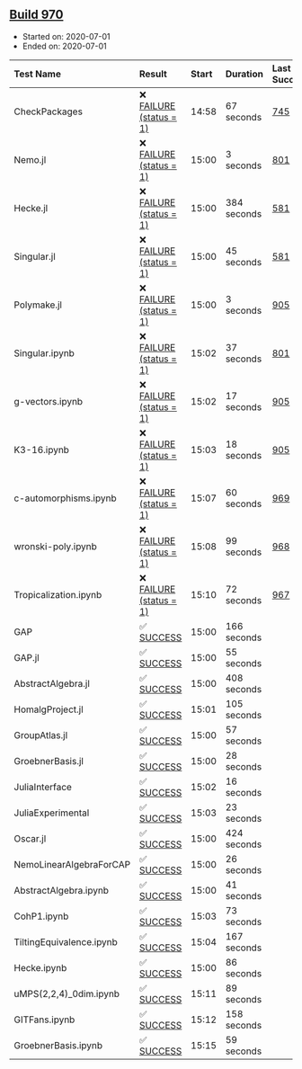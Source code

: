 ## [Build 970](https://oscarci.mathematik.uni-kl.de/job/oscar-julia-1.4/970/)

* Started on: 2020-07-01
* Ended on: 2020-07-01

| Test Name    | Result | Start | Duration | Last Success | First Failure |
|:-------------|:-------|:------|:---------|:-------------|:--------------|
| CheckPackages | ❌ [FAILURE (status = 1)](https://oscarci.mathematik.uni-kl.de/job/oscar-julia-1.4/970/artifact/logs/build-970/CheckPackages.log) | 14:58 | 67 seconds | [745](https://oscarci.mathematik.uni-kl.de/job/oscar-julia-1.4/745/) | [746](https://oscarci.mathematik.uni-kl.de/job/oscar-julia-1.4/746/) |
| Nemo.jl | ❌ [FAILURE (status = 1)](https://oscarci.mathematik.uni-kl.de/job/oscar-julia-1.4/970/artifact/logs/build-970/Nemo.jl.log) | 15:00 | 3 seconds | [801](https://oscarci.mathematik.uni-kl.de/job/oscar-julia-1.4/801/) | [802](https://oscarci.mathematik.uni-kl.de/job/oscar-julia-1.4/802/) |
| Hecke.jl | ❌ [FAILURE (status = 1)](https://oscarci.mathematik.uni-kl.de/job/oscar-julia-1.4/970/artifact/logs/build-970/Hecke.jl.log) | 15:00 | 384 seconds | [581](https://oscarci.mathematik.uni-kl.de/job/oscar-julia-1.4/581/) | [582](https://oscarci.mathematik.uni-kl.de/job/oscar-julia-1.4/582/) |
| Singular.jl | ❌ [FAILURE (status = 1)](https://oscarci.mathematik.uni-kl.de/job/oscar-julia-1.4/970/artifact/logs/build-970/Singular.jl.log) | 15:00 | 45 seconds | [581](https://oscarci.mathematik.uni-kl.de/job/oscar-julia-1.4/581/) | [582](https://oscarci.mathematik.uni-kl.de/job/oscar-julia-1.4/582/) |
| Polymake.jl | ❌ [FAILURE (status = 1)](https://oscarci.mathematik.uni-kl.de/job/oscar-julia-1.4/970/artifact/logs/build-970/Polymake.jl.log) | 15:00 | 3 seconds | [905](https://oscarci.mathematik.uni-kl.de/job/oscar-julia-1.4/905/) | [907](https://oscarci.mathematik.uni-kl.de/job/oscar-julia-1.4/907/) |
| Singular.ipynb | ❌ [FAILURE (status = 1)](https://oscarci.mathematik.uni-kl.de/job/oscar-julia-1.4/970/artifact/logs/build-970/Singular.ipynb.log) | 15:02 | 37 seconds | [801](https://oscarci.mathematik.uni-kl.de/job/oscar-julia-1.4/801/) | [802](https://oscarci.mathematik.uni-kl.de/job/oscar-julia-1.4/802/) |
| g-vectors.ipynb | ❌ [FAILURE (status = 1)](https://oscarci.mathematik.uni-kl.de/job/oscar-julia-1.4/970/artifact/logs/build-970/g-vectors.ipynb.log) | 15:02 | 17 seconds | [905](https://oscarci.mathematik.uni-kl.de/job/oscar-julia-1.4/905/) | [907](https://oscarci.mathematik.uni-kl.de/job/oscar-julia-1.4/907/) |
| K3-16.ipynb | ❌ [FAILURE (status = 1)](https://oscarci.mathematik.uni-kl.de/job/oscar-julia-1.4/970/artifact/logs/build-970/K3-16.ipynb.log) | 15:03 | 18 seconds | [905](https://oscarci.mathematik.uni-kl.de/job/oscar-julia-1.4/905/) | [907](https://oscarci.mathematik.uni-kl.de/job/oscar-julia-1.4/907/) |
| c-automorphisms.ipynb | ❌ [FAILURE (status = 1)](https://oscarci.mathematik.uni-kl.de/job/oscar-julia-1.4/970/artifact/logs/build-970/c-automorphisms.ipynb.log) | 15:07 | 60 seconds | [969](https://oscarci.mathematik.uni-kl.de/job/oscar-julia-1.4/969/) | [970](https://oscarci.mathematik.uni-kl.de/job/oscar-julia-1.4/970/) |
| wronski-poly.ipynb | ❌ [FAILURE (status = 1)](https://oscarci.mathematik.uni-kl.de/job/oscar-julia-1.4/970/artifact/logs/build-970/wronski-poly.ipynb.log) | 15:08 | 99 seconds | [968](https://oscarci.mathematik.uni-kl.de/job/oscar-julia-1.4/968/) | [969](https://oscarci.mathematik.uni-kl.de/job/oscar-julia-1.4/969/) |
| Tropicalization.ipynb | ❌ [FAILURE (status = 1)](https://oscarci.mathematik.uni-kl.de/job/oscar-julia-1.4/970/artifact/logs/build-970/Tropicalization.ipynb.log) | 15:10 | 72 seconds | [967](https://oscarci.mathematik.uni-kl.de/job/oscar-julia-1.4/967/) | [968](https://oscarci.mathematik.uni-kl.de/job/oscar-julia-1.4/968/) |
| GAP | ✅ [SUCCESS](https://oscarci.mathematik.uni-kl.de/job/oscar-julia-1.4/970/artifact/logs/build-970/GAP.log) | 15:00 | 166 seconds |  |  |
| GAP.jl | ✅ [SUCCESS](https://oscarci.mathematik.uni-kl.de/job/oscar-julia-1.4/970/artifact/logs/build-970/GAP.jl.log) | 15:00 | 55 seconds |  |  |
| AbstractAlgebra.jl | ✅ [SUCCESS](https://oscarci.mathematik.uni-kl.de/job/oscar-julia-1.4/970/artifact/logs/build-970/AbstractAlgebra.jl.log) | 15:00 | 408 seconds |  |  |
| HomalgProject.jl | ✅ [SUCCESS](https://oscarci.mathematik.uni-kl.de/job/oscar-julia-1.4/970/artifact/logs/build-970/HomalgProject.jl.log) | 15:01 | 105 seconds |  |  |
| GroupAtlas.jl | ✅ [SUCCESS](https://oscarci.mathematik.uni-kl.de/job/oscar-julia-1.4/970/artifact/logs/build-970/GroupAtlas.jl.log) | 15:00 | 57 seconds |  |  |
| GroebnerBasis.jl | ✅ [SUCCESS](https://oscarci.mathematik.uni-kl.de/job/oscar-julia-1.4/970/artifact/logs/build-970/GroebnerBasis.jl.log) | 15:00 | 28 seconds |  |  |
| JuliaInterface | ✅ [SUCCESS](https://oscarci.mathematik.uni-kl.de/job/oscar-julia-1.4/970/artifact/logs/build-970/JuliaInterface.log) | 15:02 | 16 seconds |  |  |
| JuliaExperimental | ✅ [SUCCESS](https://oscarci.mathematik.uni-kl.de/job/oscar-julia-1.4/970/artifact/logs/build-970/JuliaExperimental.log) | 15:03 | 23 seconds |  |  |
| Oscar.jl | ✅ [SUCCESS](https://oscarci.mathematik.uni-kl.de/job/oscar-julia-1.4/970/artifact/logs/build-970/Oscar.jl.log) | 15:00 | 424 seconds |  |  |
| NemoLinearAlgebraForCAP | ✅ [SUCCESS](https://oscarci.mathematik.uni-kl.de/job/oscar-julia-1.4/970/artifact/logs/build-970/NemoLinearAlgebraForCAP.log) | 15:00 | 26 seconds |  |  |
| AbstractAlgebra.ipynb | ✅ [SUCCESS](https://oscarci.mathematik.uni-kl.de/job/oscar-julia-1.4/970/artifact/logs/build-970/AbstractAlgebra.ipynb.log) | 15:00 | 41 seconds |  |  |
| CohP1.ipynb | ✅ [SUCCESS](https://oscarci.mathematik.uni-kl.de/job/oscar-julia-1.4/970/artifact/logs/build-970/CohP1.ipynb.log) | 15:03 | 73 seconds |  |  |
| TiltingEquivalence.ipynb | ✅ [SUCCESS](https://oscarci.mathematik.uni-kl.de/job/oscar-julia-1.4/970/artifact/logs/build-970/TiltingEquivalence.ipynb.log) | 15:04 | 167 seconds |  |  |
| Hecke.ipynb | ✅ [SUCCESS](https://oscarci.mathematik.uni-kl.de/job/oscar-julia-1.4/970/artifact/logs/build-970/Hecke.ipynb.log) | 15:00 | 86 seconds |  |  |
| uMPS(2,2,4)_0dim.ipynb | ✅ [SUCCESS](https://oscarci.mathematik.uni-kl.de/job/oscar-julia-1.4/970/artifact/logs/build-970/uMPS-2-2-4-_0dim.ipynb.log) | 15:11 | 89 seconds |  |  |
| GITFans.ipynb | ✅ [SUCCESS](https://oscarci.mathematik.uni-kl.de/job/oscar-julia-1.4/970/artifact/logs/build-970/GITFans.ipynb.log) | 15:12 | 158 seconds |  |  |
| GroebnerBasis.ipynb | ✅ [SUCCESS](https://oscarci.mathematik.uni-kl.de/job/oscar-julia-1.4/970/artifact/logs/build-970/GroebnerBasis.ipynb.log) | 15:15 | 59 seconds |  |  |
